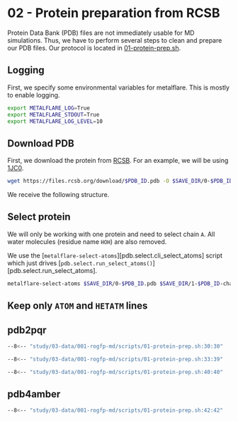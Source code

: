 # 02 - Protein preparation from RCSB

Protein Data Bank (PDB) files are not immediately usable for MD simulations.
Thus, we have to perform several steps to clean and prepare our PDB files.
Our protocol is located in [01-protein-prep.sh][protein-prep.sh].

## Logging

First, we specify some environmental variables for metalflare.
This is mostly to enable logging.

```bash
export METALFLARE_LOG=True
export METALFLARE_STDOUT=True
export METALFLARE_LOG_LEVEL=10
```

## Download PDB

First, we download the protein from [RCSB](https://www.rcsb.org/).
For an example, we will be using [1JC0](https://www.rcsb.org/structure/1JC0).

```bash
wget https://files.rcsb.org/download/$PDB_ID.pdb -O $SAVE_DIR/0-$PDB_ID.pdb
```

We receive the following structure.

<div id="original-pdb" class="mol-container"></div>
<script>
var viewer1 = $3Dmol.createViewer(
    document.querySelector('#original-pdb'), { backgroundAlpha: '0.0' }
);
var pdbUri = 'https://files.rcsb.org/view/1JC0.pdb';
jQuery.ajax( pdbUri, {
    success: function(data) {
        // https://3dmol.org/doc/GLViewer.html
        viewer1.addModel( data, 'pdb' );
        viewer1.setStyle({}, {cartoon: {color: 'spectrum'}});
        viewer1.setStyle({resn: 'CRO'}, {stick: {}});
        viewer1.setStyle({resn: 'HOH'}, {sphere: {scale: '0.3', opacity: '0.95'}});
        viewer1.zoomTo();
        viewer1.render();
    },
    error: function(hdr, status, err) {
        console.error( "Failed to load PDB " + pdbUri + ": " + err );
    },
});
</script>

## Select protein

We will only be working with one protein and need to select chain `A`.
All water molecules (residue name `HOH`) are also removed.

We use the [`metalflare-select-atoms`][pdb.select.cli_select_atoms] script which just drives [`pdb.select.run_select_atoms()`][pdb.select.run_select_atoms].


```bash
metalflare-select-atoms $SAVE_DIR/0-$PDB_ID.pdb $SAVE_DIR/1-$PDB_ID-chain-A.pdb --select_str chainID A and not resname HOH
```
<div id="select-chain-a" class="mol-container"></div>
<script>
var viewer2 = $3Dmol.createViewer(
    document.querySelector('#select-chain-a'), { backgroundAlpha: '0.0' }
);
var pdbUri = 'https://files.rcsb.org/view/1JC0.pdb';
jQuery.ajax( pdbUri, {
    success: function(data) {
        // https://3dmol.org/doc/GLViewer.html
        viewer2.addModel( data, 'pdb' );
        viewer2.setStyle({chain: 'A'}, {cartoon: {color: 'spectrum'}});
        viewer2.setStyle({chain: 'A', resn: 'CRO'}, {stick: {}, cartoon: {color: "spectrum"}});
        viewer2.setStyle({chain: 'B'}, {});
        viewer2.setStyle({chain: 'C'}, {});
        viewer2.zoomTo({chain: 'A'});
        viewer2.render();
    },
    error: function(hdr, status, err) {
        console.error( "Failed to load PDB " + pdbUri + ": " + err );
    },
});
</script>

## Keep only `ATOM` and `HETATM` lines



## pdb2pqr

```bash title="01-protein-prep.sh" linenums="30"
--8<-- "study/03-data/001-rogfp-md/scripts/01-protein-prep.sh:30:30"
```

```bash title="01-protein-prep.sh" linenums="33"
--8<-- "study/03-data/001-rogfp-md/scripts/01-protein-prep.sh:33:39"
```

```bash title="01-protein-prep.sh" linenums="40"
--8<-- "study/03-data/001-rogfp-md/scripts/01-protein-prep.sh:40:40"
```

## pdb4amber

```bash title="01-protein-prep.sh" linenums="41"
--8<-- "study/03-data/001-rogfp-md/scripts/01-protein-prep.sh:42:42"
```

<!-- LINKS -->

[protein-prep.sh]: https://gitlab.com/oasci/studies/metalflare/-/blob/main/study/03-data/001-rogfp-md/scripts/01-protein-prep.sh

